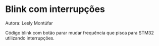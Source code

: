 # Blink com interrupções

Autora: Lesly Montúfar

Código blink com botão parar mudar frequência que pisca para STM32 utilizando interrupções.
